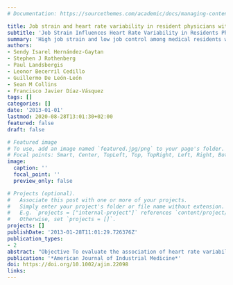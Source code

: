 ```yaml
---
# Documentation: https://sourcethemes.com/academic/docs/managing-content/

title: Job strain and heart rate variability in resident physicians within a general hospital
subtitle: 'Job Strain Influences Heart Rate Variability in Residents Physicians'
summary: 'High job strain and low job control among medical residents were associated with several indicators of lowered heart rate variability.'
authors:
- Sendy Isarel Hernández-Gaytan
- Stephen J Rothenberg
- Paul Landsbergis
- Leonor Becerril Cedillo 
- Guillermo De León-León
- Sean M Collins
- Francisco Javier Díaz-Vásquez 
tags: []
categories: []
date: '2013-01-01'
lastmod: 2020-08-28T13:01:30+02:00
featured: false
draft: false

# Featured image
# To use, add an image named `featured.jpg/png` to your page's folder.
# Focal points: Smart, Center, TopLeft, Top, TopRight, Left, Right, BottomLeft, Bottom, BottomRight.
image:
  caption: ''
  focal_point: ''
  preview_only: false

# Projects (optional).
#   Associate this post with one or more of your projects.
#   Simply enter your project's folder or file name without extension.
#   E.g. `projects = ["internal-project"]` references `content/project/deep-learning/index.md`.
#   Otherwise, set `projects = []`.
projects: []
publishDate: '2013-01-28T11:01:29.726376Z'
publication_types:
- 2
abstract: "Objective To evaluate the association of heart rate variability with job strain in ﬁrst year resident physicians. Methods We performed the study at the Manuel Gea Gonzalez General Hospital in Mexico City. 54 resident doctors were studied over a period of 24 hr in their ﬁrst year of specialization. Two questionnaires were administered: the ﬁrst on general demographics, and the second, the Job Content Questionnaire. Heart rate variability was evaluated through the frequency domain (low-frequency power, high-frequency power, and low-frequency power/high-frequency power ratio) and time domain (SDNN). The doctors wore a Holter monitor over a 24-hr period, which included a workday plus their on-call time. They recorded their activities in a log. Results Compared to physicians in the low strain category, physicians working in the passive category had lower overall peak-to-peak cardiac variability (standard deviation of N–N intervals, SDNN), 9.08 (95 CI 17.97, 0.74), a 25 (95 CI 45.00, 0.22) lower high-frequency power, and 26.95 (95 CI 39.00, 12.53) lower low-frequency power. Physicians working in the high strain category had lower low-frequency power, 17.85 (95CI 32.34, 0.25), and lower low frequency high-frequency ratio 4.29 (95 CI 38.08, 7.42) compared to those in the low strain category. Conclusions High job strain and low job control among medical residents were associated with several indicators of lowered heart rate variability. Thus, analysis of heart rate variability may be an informative marker for evaluating the physiological impacts of workplace stressors. "
publication: '*American Journal of Industrial Medicine*'
doi: https://doi.org/10.1002/ajim.22098
links:
---
```

